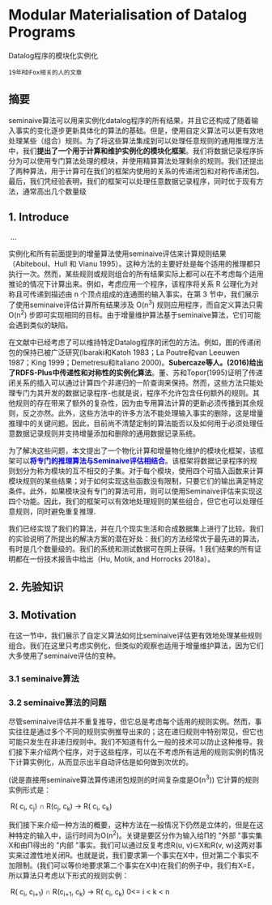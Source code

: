 # Modular Materialisation of Datalog Programs

Datalog程序的模块化实例化

`19年RDFox相关的人的文章 `



## 摘要

​	seminaive算法可以用来实例化datalog程序的所有结果，并且它还构成了随着输入事实的变化逐步更新具体化的算法的基础。但是，使用自定义算法可以更有效地处理某些（组合）规则。为了将这些算法集成到可以处理任意规则的通用推理方法中，我们**提出了一个用于计算和维护实例化的模块化框架**。我们将数据记录程序拆分为可以使用专门算法处理的模块，并使用精算算法处理剩余的规则。我们还提出了两种算法，用于计算可在我们的框架内使用的关系的传递闭包和对称传递闭包。最后，我们凭经验表明，我们的框架可以处理任意数据记录程序，同时优于现有方法，通常高出几个数量级

## 1. Introduce

​	...

​	实例化和所有前面提到的增量算法使用seminaive评估来计算规则结果（Abiteboul、Hull 和 Vianu 1995）。这种方法的主要好处是每个适用的推理都只执行一次。然而，某些规则或规则组合的所有结果实际上都可以在不考虑每个适用推论的情况下计算出来。例如，考虑应用一个程序，该程序将关系 R 公理化为对称且可传递到描述由 n 个顶点组成的连通图的输入事实。在第 3 节中，我们展示了使用seminaive评估计算所有结果涉及 O(n<sup>3</sup>) 规则应用程序，而自定义算法只需 O(n<sup>2</sup>) 步即可实现相同的目标。由于增量维护算法基于seminaive算法，它们可能会遇到类似的缺陷。

​	在文献中已经考虑了可以维持特定Datalog程序的闭包的方法。例如，图的传递闭包的保持已被广泛研究(Ibaraki和Katoh 1983；La Poutre和van Leeuwen 1987；King 1999；Demetresu和Italiano 2000)。**Subercaze等人。(2016)给出了RDFS-Plus中传递性和对称性的实例化算法**。董、苏和Topor(1995)证明了传递闭关系的插入可以通过计算四个非递归的一阶查询来保持。然而，这些方法只能处理专门为其开发的数据记录程序-也就是说，程序不允许包含任何额外的规则。其他规则的存在带来了额外的复杂性，因为由专用算法计算的更新必须传播到其余规则，反之亦然。此外，这些方法中的许多方法不能处理输入事实的删除，这是增量推理中的关键问题。因此，目前尚不清楚定制的算法能否以及如何用于必须处理任意数据记录规则并支持增量添加和删除的通用数据记录系统。

​	为了解决这些问题，本文提出了一个物化计算和增量物化维护的模块化框架，该框架可以<font color=blue>**将专门的推理算法与Seminaive评估相结合**</font>。该框架将数据记录程序的规则划分为称为模块的互不相交的子集。对于每个模块，使用四个可插入函数来计算模块规则的某些结果；对于如何实现这些函数没有限制，只要它们的输出满足特定条件。此外，如果模块没有专门的算法可用，则可以使用Seminaive评估来实现这四个功能。因此，我们的框架可以有效地处理规则的某些组合，但它也可以处理任意规则，同时避免重复推理.

​	我们已经实现了我们的算法，并在几个现实生活和合成数据集上进行了比较。我们的实验说明了所提出的解决方案的潜在好处：我们的方法经常优于最先进的算法，有时是几个数量级的。我们的系统和测试数据可在网上获得。1 我们结果的所有证明都在一份技术报告中给出（Hu, Motik, and Horrocks 2018a）。

## 2. 先验知识

## 3. Motivation

​	在这一节中，我们展示了自定义算法如何比seminaive评估更有效地处理某些规则组合。我们在这里只考虑实例化，但类似的观察也适用于增量维护算法，因为它们大多使用了seminaive评估的变种。

### 3.1 seminaive算法

### 3.2 seminaive算法的问题

​	尽管seminaive评估并不重复推导，但它总是考虑每个适用的规则实例。然而，事实往往是通过多个不同的规则实例推导出来的；这在递归规则中特别常见，但它也可能只发生在非递归规则中。我们不知道有什么一般的技术可以防止这种推导。我们接下来介绍两个程序，对于这些程序，可以在不考虑所有适用的规则实例的情况下计算实例化，从而显示出半自动评估是如何做到次优的。

(说是直接用seminaive算法算传递闭包规则的时间复杂度是O(n<sup>3</sup>)) 它计算的规则实例形式是：

​	R( c<sub>i</sub>, c<sub>j</sub>) ∩ R(c<sub>j</sub>, c<sub>k</sub>) -> R( c<sub>i</sub>, c<sub>k</sub>)

​	我们接下来介绍一种方法的概要，这种方法在一般情况下仍然是立体的，但是在这种特定的输入中，运行时间为O(n<sup>2</sup>)。关键是要区分作为输入给Π的 "外部 "事实集X和由Π得出的 "内部 "事实。我们可以通过反复考虑R(u, v)∈X和R(v, w)这两对事实来过渡性地关闭R。也就是说，我们要求第一个事实在X中，但对第二个事实不加限制。(我们可以等价地要求第二个事实在X中)在我们的例子中，我们有X=E，所以算法只考虑以下形式的规则实例：

​	R( c<sub>i</sub>, c<sub>i+1</sub>) ∩ R(c<sub>i+1</sub>, c<sub>k</sub>) ->  R( c<sub>i</sub>, c<sub>k</sub>)	0<= i < k < n

